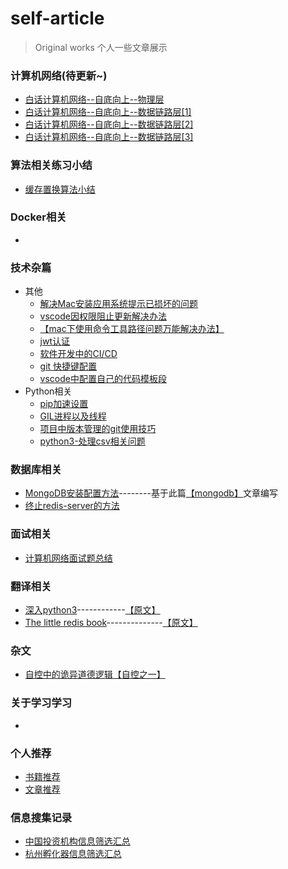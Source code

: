<!--
 * @Author: 27
 * @LastEditors: Please set LastEditors
 * @Date: 2019-12-14 10:29:50
 * @LastEditTime: 2020-09-27 14:57:55
 * @FilePath: /self-article/README.md
 * @description: type some description
 -->
# self-article
>Original works 个人一些文章展示

### 计算机网络(待更新~)
- [白话计算机网络--自底向上--物理层](./content/计算机网络/白话计算机网络--自底向上--物理层.md)
- [白话计算机网络--自底向上--数据链路层[1]](./content/计算机网络/白话计算机网络--自底向上--数据链路层[1].md)
- [白话计算机网络--自底向上--数据链路层[2]](./content/计算机网络/白话计算机网络--自底向上--数据链路层[2].md)
- [白话计算机网络--自底向上--数据链路层[3]](./content/计算机网络/白话计算机网络--自底向上--数据链路层[3].md)

### 算法相关练习小结
- [缓存置换算法小结](./content/算法相关/缓存相关/缓存置换算法小结.md)

### Docker相关
- []()

### 技术杂篇
- 其他
    - [解决Mac安装应用系统提示已损坏的问题](./content/技术杂篇/solve_broken.md)
    - [vscode因权限阻止更新解决办法](./content/技术杂篇/vs_code.md)
    - [【mac下使用命令工具路径问题万能解决办法】](./content/技术杂篇/mac下使用命令工具路径问题万能解决办法.md)
    - [jwt认证](./content/技术杂篇/jwt认证.py)
    - [软件开发中的CI/CD](./content/技术杂篇/软件开发中的CI和CD.md)
    - [git 快捷键配置](./content/技术杂篇/git全局快捷键.md)
    - [vscode中配置自己的代码模板段](./content/技术杂篇/vscode中配置自己的代码模板段.md)
- Python相关
    - [pip加速设置](./content/技术杂篇/python相关/pip加速设置.md)
    - [GIL进程以及线程](./content/技术杂篇/python相关/GIL进程以及线程.md)
    - [项目中版本管理的git使用技巧](./content/技术杂篇/项目工程相关/项目中版本管理的git使用技巧.md)
    - [python3-处理csv相关问题](./content/技术杂篇/python3-csv写入中文打开乱码的问题.md)

### 数据库相关
- [MongoDB安装配置方法](./content/数据库相关/MongoDB/MongoDB安装配置方法.md)--------基于此篇[【mongodb】](./content/数据库相关/MongoDB/mongodb.pdf)文章编写
- [终止redis-server的方法](./content/数据库相关/redis/终止redis-server方法.md)

### 面试相关
- [计算机网络面试题总结](./content/面试积累/计算机网络面试题总结.md)

### 翻译相关
- [深入python3](./content/translate_book_prac/Dive_into_Pyrhon3/Dive_into_Python3.md)------------[【原文】](./content/translate_book_prac/Dive_into_Pyrhon3/dive-into-python3.pdf)
- [The little redis book](./content/translate_book_prac/The_little_redis_book/The_Little_redis_book.md)--------------[【原文】](./content/translate_book_prac/The_little_redis_book/The+Little+redis+book.pdf)

### 杂文
- [自控中的诡异道德逻辑【自控之一】](./content/其他文章/自控中的诡异道德逻辑【自控之一】.md)

### 关于学习学习
- []()

### 个人推荐
- [书籍推荐](./content/Recommendation/RecommendationOfBooks.md)
- [文章推荐](./content/Recommendation/RecommendationOfEssays.md)

### 信息搜集记录
- [中国投资机构信息筛选汇总](./content/信息搜集记录/中国投资机构信息筛选汇总.md)
- [杭州孵化器信息筛选汇总](./content/信息搜集记录/杭州孵化器信息筛选汇总.md)

